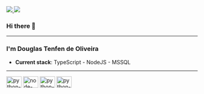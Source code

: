 <div>
  <a target='_blank' href="https://twitter.com/odougl4s">
        <img src="https://img.shields.io/badge/Twitter-1DA1F2?style=for-the-badge&logo=twitter&logoColor=white">
    </a>
  
  <a target='_blank' href="https://www.linkedin.com/in/douglas-tenfen-de-oliveira">
        <img src="https://img.shields.io/badge/LinkedIn-0077B5?style=for-the-badge&logo=linkedin&logoColor=white">
    </a>
</div>

### Hi there 🖖
----

### I'm Douglas Tenfen de Oliveira

* **Current stack**: TypeScript - NodeJS - MSSQL

----

<img align="center" alt="python-logo" height="30" width="40" src="https://cdn.jsdelivr.net/gh/devicons/devicon/icons/python/python-original.svg" /> <img align="center" alt="node-logo" height="30" width="40" src="https://cdn.jsdelivr.net/gh/devicons/devicon/icons/nodejs/nodejs-original.svg" /> <img align="center" alt="python-logo" height="30" width="40" src="https://cdn.jsdelivr.net/gh/devicons/devicon/icons/microsoftsqlserver/microsoftsqlserver-plain.svg" /> <img align="center" alt="python-logo" height="30" width="40" src="https://cdn.jsdelivr.net/gh/devicons/devicon/icons/postgresql/postgresql-original-wordmark.svg" />



 
